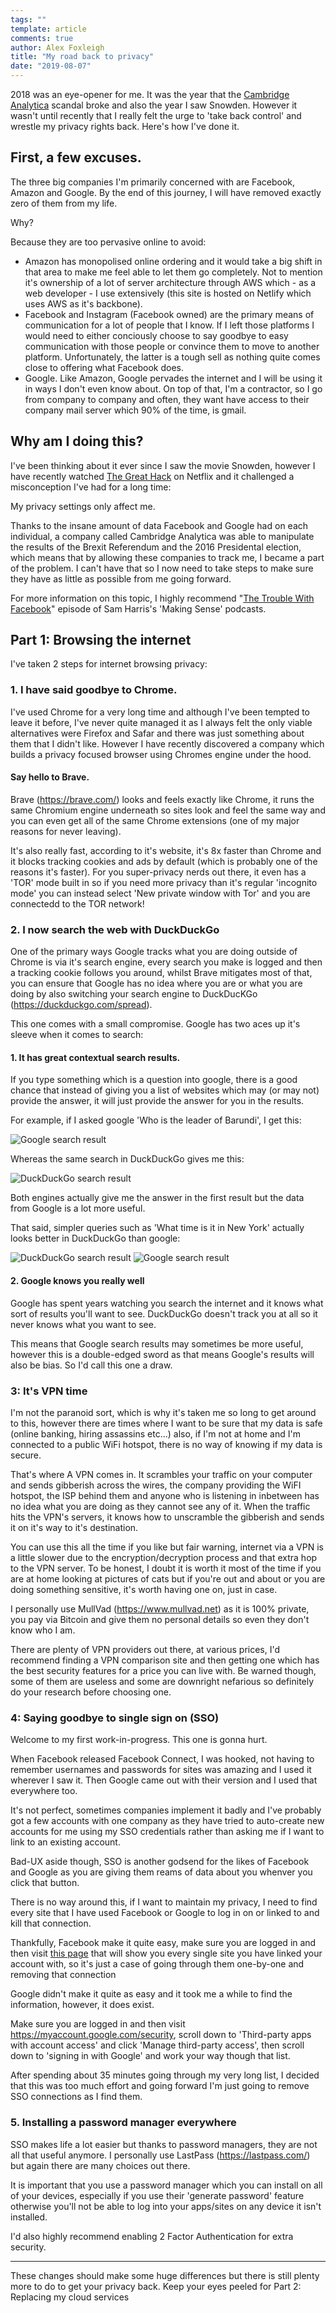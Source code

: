 ```yaml
---
tags: ""
template: article 
comments: true 
author: Alex Foxleigh
title: "My road back to privacy"
date: "2019-08-07"
---
```


2018 was an eye-opener for me. It was the year that the [Cambridge Analytica](https://www.theguardian.com/uk-news/2018/mar/22/cambridge-analytica-scandal-the-biggest-revelations-so-far) scandal broke and also the year I saw Snowden. However it wasn't until recently that I really felt the urge to 'take back control' and wrestle my privacy rights back. Here's how I've done it.
<!-- end -->

## First, a few excuses.

The three big companies I'm primarily concerned with are Facebook, Amazon and Google. By the end of this journey, I will have removed exactly zero of them from my life.

Why?

Because they are too pervasive online to avoid:

- Amazon has monopolised online ordering and it would take a big shift in that area to make me feel able to let them go completely. Not to mention it's ownership of a lot of server architecture through AWS which - as a web developer - I use extensively (this site is hosted on Netlify which uses AWS as it's backbone).
- Facebook and Instagram (Facebook owned) are the primary means of communication for a lot of people that I know. If I left those platforms I would need to either conciously choose to say goodbye to easy communication with those people or convince them to move to another platform. Unfortunately, the latter is a tough sell as nothing quite comes close to offering what Facebook does.
- Google. Like Amazon, Google pervades the internet and I will be using it in ways I don't even know about. On top of that, I'm a contractor, so I go from company to company and often, they want have access to their company mail server which 90% of the time, is gmail. 

## Why am I doing this?

I've been thinking about it ever since I saw the movie Snowden, however I have recently watched [The Great Hack](https://www.thegreathack.com/) on Netflix and it challenged a misconception I've had for a long time:

My privacy settings only affect me.

Thanks to the insane amount of data Facebook and Google had on each individual, a company called Cambridge Analytica was able to manipulate the results of the Brexit Referendum and the 2016 Presidental election, which means that by allowing these companies to track me, I became a part of the problem. I can't have that so I now need to take steps to make sure they have as little as possible from me going forward.

For more information on this topic, I highly recommend "[The Trouble With Facebook](https://podcasts.apple.com/gb/podcast/making-sense-with-sam-harris/id733163012?i=1000433592238&fbclid=IwAR0ITVmH_Es96L5i9sJEu2YYZL4NCQxZDJiAYo-zJGlMWXQUrs-3k-77HAs)" episode of Sam Harris's 'Making Sense' podcasts.

## Part 1: Browsing the internet

I've taken 2 steps for internet browsing privacy:

### 1. I have said goodbye to Chrome.

I've used Chrome for a very long time and although I've been tempted to leave it before, I've never quite managed it as I always felt the only viable alternatives were Firefox and Safar and there was just something about them that I didn't like. However I have recently discovered a company which builds a privacy focused browser using Chromes engine under the hood.

#### Say hello to Brave.

Brave (https://brave.com/) looks and feels exactly like Chrome, it runs the same Chromium engine underneath so sites look and feel the same way and you can even get all of the same Chrome extensions (one of my major reasons for never leaving).

It's also really fast, according to it's website, it's 8x faster than Chrome and it blocks tracking cookies and ads by default (which is probably one of the reasons it's faster). For you super-privacy nerds out there, it even has a 'TOR' mode built in so if you need more privacy than it's regular 'incognito mode' you can instead select 'New private window with Tor' and you are connectedd to the TOR network!

### 2. I now search the web with DuckDuckGo

One of the primary ways Google tracks what you are doing outside of Chrome is via it's search engine, every search you make is logged and then a tracking cookie follows you around, whilst Brave mitigates most of that, you can ensure that Google has no idea where you are or what you are doing by also switching your search engine to DuckDucKGo (https://duckduckgo.com/spread).

This one comes with a small compromise. Google has two aces up it's sleeve when it comes to search:

#### 1. It has great contextual search results.

If you type something which is a question into google, there is a good chance that instead of giving you a list of websites which may (or may not) provide the answer, it will just provide the answer for you in the results.

For example, if I asked google 'Who is the leader of Barundi', I get this:

![Google search result](./images/google-result.png)

Whereas the same search in DuckDuckGo gives me this:

![DuckDuckGo search result](./images/ddg-result.png)

Both engines actually give me the answer in the first result but the data from Google is a lot more useful.

That said, simpler queries such as 'What time is it in New York' actually looks better in DuckDuckGo than google:

![DuckDuckGo search result](./images/ddg-timeny.png)
![Google search result](./images/google-timeny.png)

#### 2. Google knows you really well

Google has spent years watching you search the internet and it knows what sort of results you'll want to see. DuckDuckGo doesn't track you at all so it never knows what you want to see.

This means that Google search results may sometimes be more useful, however this is a double-edged sword as that means Google's results will also be bias. So I'd call this one a draw.

### 3: It's VPN time

I'm not the paranoid sort, which is why it's taken me so long to get around to this, however there are times where I want to be sure that my data is safe (online banking, hiring assassins etc...) also, if I'm not at home and I'm connected to a public WiFi hotspot, there is no way of knowing if my data is secure.

That's where A VPN comes in. It scrambles your traffic on your computer and sends gibberish across the wires, the company providing the WiFI hotspot, the ISP behind them and anyone who is listening in inbetween has no idea what you are doing as they cannot see any of it. When the traffic hits the VPN's servers, it knows how to unscramble the gibberish and sends it on it's way to it's destination.

You can use this all the time if you like but fair warning, internet via a VPN is a little slower due to the encryption/decryption process and that extra hop to the VPN server. To be honest, I doubt it is worth it most of the time if you are at home looking at pictures of cats but if you're out and about or you are doing something sensitive, it's worth having one on, just in case.

I personally use MullVad (https://www.mullvad.net) as it is 100% private, you pay via Bitcoin and give them no personal details so even they don't know who I am. 

There are plenty of VPN providers out there, at various prices, I'd recommend finding a VPN comparison site and then getting one which has the best security features for a price you can live with. Be warned though, some of them are useless and some are downright nefarious so definitely do your research before choosing one.

### 4: Saying goodbye to single sign on (SSO)

Welcome to my first work-in-progress. This one is gonna hurt. 

When Facebook released Facebook Connect, I was hooked, not having to remember usernames and passwords for sites was amazing and I used it wherever I saw it. Then Google came out with their version and I used that everywhere too.

It's not perfect, sometimes companies implement it badly and I've probably got a few accounts with one company as they have tried to auto-create new accounts for me using my SSO credentials rather than asking me if I want to link to an existing account.

Bad-UX aside though, SSO is another godsend for the likes of Facebook and Google as you are giving them reams of data about you whenver you click that button.

There is no way around this, if I want to maintain my privacy, I need to find every site that I have used Facebook or Google to log in on or linked to and kill that connection. 

Thankfully, Facebook make it quite easy, make sure you are logged in and then visit [this page](facebook.com/settings?tab=applications&apps_only) that will show you every single site you have linked your account with, so it's just a case of going through them one-by-one and removing that connection

Google didn't make it quite as easy and it took me a while to find the information, however, it does exist. 

Make sure you are logged in and then visit https://myaccount.google.com/security, scroll down to 'Third-party apps with account access' and click 'Manage third-party access', then scroll down to 'signing in with Google' and work your way though that list.

After spending about 35 minutes going through my very long list, I decided that this was too much effort and going forward I'm just going to remove SSO connections as I find them.


### 5. Installing a password manager everywhere

SSO makes life a lot easier but thanks to password managers, they are not all that useful anymore. I personally use LastPass (https://lastpass.com/) but again there are many choices out there.

It is important that you use a password manager which you can install on all of your devices, especially if you use their 'generate password' feature otherwise you'll not be able to log into your apps/sites on any device it isn't installed. 

I'd also highly recommend enabling 2 Factor Authentication for extra security. 

---

These changes should make some huge differences but there is still plenty more to do to get your privacy back. Keep your eyes peeled for Part 2: Replacing my cloud services